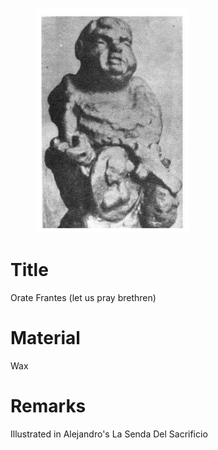 <figure class="image">

![](/static/files/sculptures/orate-frantes.jpg)

</figure>

# Title
Orate Frantes (let us pray brethren)

# Material
Wax

# Remarks
Illustrated in Alejandro's La Senda Del Sacrificio
